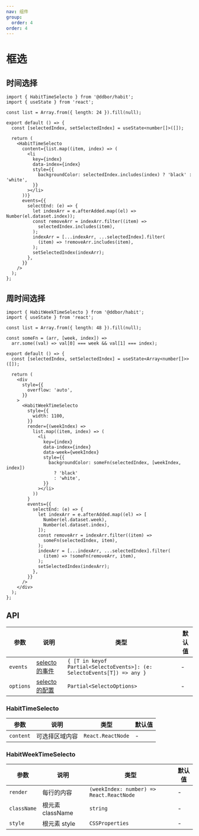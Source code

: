 ```yaml
---
nav: 组件
group:
  order: 4
order: 4
---
```


# 框选

## 时间选择

```tsx
import { HabitTimeSelecto } from '@ddbor/habit';
import { useState } from 'react';

const list = Array.from({ length: 24 }).fill(null);

export default () => {
  const [selectedIndex, setSelectedIndex] = useState<number[]>([]);

  return (
    <HabitTimeSelecto
      content={list.map((item, index) => (
        <li
          key={index}
          data-index={index}
          style={{
            backgroundColor: selectedIndex.includes(index) ? 'black' : 'white',
          }}
        ></li>
      ))}
      events={{
        selectEnd: (e) => {
          let indexArr = e.afterAdded.map((el) => Number(el.dataset.index));
          const removeArr = indexArr.filter((item) =>
            selectedIndex.includes(item),
          );
          indexArr = [...indexArr, ...selectedIndex].filter(
            (item) => !removeArr.includes(item),
          );
          setSelectedIndex(indexArr);
        },
      }}
    />
  );
};
```

## 周时间选择

```tsx
import { HabitWeekTimeSelecto } from '@ddbor/habit';
import { useState } from 'react';

const list = Array.from({ length: 48 }).fill(null);

const someFn = (arr, [week, index]) =>
  arr.some((val) => val[0] === week && val[1] === index);

export default () => {
  const [selectedIndex, setSelectedIndex] = useState<Array<number[]>>([]);

  return (
    <div
      style={{
        overflow: 'auto',
      }}
    >
      <HabitWeekTimeSelecto
        style={{
          width: 1100,
        }}
        render={(weekIndex) =>
          list.map((item, index) => (
            <li
              key={index}
              data-index={index}
              data-week={weekIndex}
              style={{
                backgroundColor: someFn(selectedIndex, [weekIndex, index])
                  ? 'black'
                  : 'white',
              }}
            ></li>
          ))
        }
        events={{
          selectEnd: (e) => {
            let indexArr = e.afterAdded.map((el) => [
              Number(el.dataset.week),
              Number(el.dataset.index),
            ]);
            const removeArr = indexArr.filter((item) =>
              someFn(selectedIndex, item),
            );
            indexArr = [...indexArr, ...selectedIndex].filter(
              (item) => !someFn(removeArr, item),
            );
            setSelectedIndex(indexArr);
          },
        }}
      />
    </div>
  );
};
```

## API

| 参数      | 说明                                                                                           | 类型                                                                    | 默认值 |
| --------- | ---------------------------------------------------------------------------------------------- | ----------------------------------------------------------------------- | ------ |
| `events`  | [selecto 的事件](https://daybrush.com/selecto/release/latest/doc/Selecto.html#events)          | `{ [T in keyof Partial<SelectoEvents>]: (e: SelectoEvents[T]) => any }` | -      |
| `options` | [selecto 的配置](https://daybrush.com/selecto/release/latest/doc/Selecto.html#.SelectoOptions) | `Partial<SelectoOptions>`                                               | -      |

### HabitTimeSelecto

| 参数      | 说明           | 类型              | 默认值 |
| --------- | -------------- | ----------------- | ------ |
| `content` | 可选择区域内容 | `React.ReactNode` | -      |

### HabitWeekTimeSelecto

| 参数        | 说明             | 类型                                     | 默认值 |
| ----------- | ---------------- | ---------------------------------------- | ------ |
| `render`    | 每行的内容       | `(weekIndex: number) => React.ReactNode` | -      |
| `className` | 根元素 className | `string`                                 | -      |
| `style`     | 根元素 style     | `CSSProperties`                          | -      |
